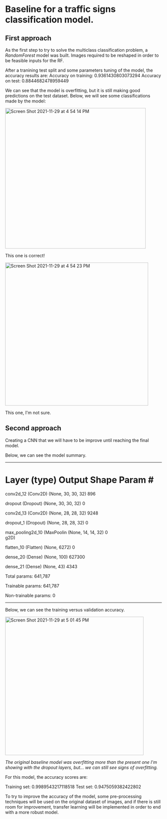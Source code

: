 # Baseline for a traffic signs classification model. 


## First approach 

As the first step to try to solve the multiclass classification problem, a *RandomForest* model was built. Images required to be reshaped in order to be 
feasible inputs for the RF. 

After a tranining test split and some parameters tuning of the model, the accuracy results are:
Accuracy on training: 0.9361430803073294
Accuracy on test: 0.8844682478959449

We can see that the model is overfitting, but it is still making good predictions on the test dataset. Below, we will see some classifications made by the model:

<img width="452" alt="Screen Shot 2021-11-29 at 4 54 14 PM" src="https://user-images.githubusercontent.com/34829066/143948923-be0bae09-fe4a-4340-a2ff-a0af5a9f8d11.png">

This one is correct!

<img width="460" alt="Screen Shot 2021-11-29 at 4 54 23 PM" src="https://user-images.githubusercontent.com/34829066/143948946-423ef577-3424-4eeb-a325-cae5395b281d.png">

This one, I'm not sure. 








## Second approach 

Creating a CNN that we will have to be improve until reaching the final model. 

Below, we can see the model summary. 

_________________________________________________________________
 Layer (type)                Output Shape              Param #   
=================================================================
 conv2d_12 (Conv2D)          (None, 30, 30, 32)        896       
                                                                 
 dropout (Dropout)           (None, 30, 30, 32)        0         
                                                                 
 conv2d_13 (Conv2D)          (None, 28, 28, 32)        9248      
                                                                 
 dropout_1 (Dropout)         (None, 28, 28, 32)        0         
                                                                 
 max_pooling2d_10 (MaxPoolin  (None, 14, 14, 32)       0         
 g2D)                                                            
                                                                 
 flatten_10 (Flatten)        (None, 6272)              0         
                                                                 
 dense_20 (Dense)            (None, 100)               627300    
                                                                 
 dense_21 (Dense)            (None, 43)                4343      


Total params: 641,787

Trainable params: 641,787

Non-trainable params: 0
_________________________________________________________________


Below, we can see the  training versus validation accuracy.

<img width="445" alt="Screen Shot 2021-11-29 at 5 01 45 PM" src="https://user-images.githubusercontent.com/34829066/143949930-f894f0df-bbbf-48ed-aea8-b6ea3537dd90.png">


*The original baseline model was overfitting more than the present one I'm showing with the dropout layers, but... we can still see signs of overfitting.*


For this model, the accuracy scores are:

Training set: 0.9989543217118518
Test set: 0.9475059382422802




To try to improve the accuracy of the model, some pre-processing techniques will be used on the original dataset of images, and if there is still room
for improvement, transfer learning will be implemented in order to end with a more robust model. 

